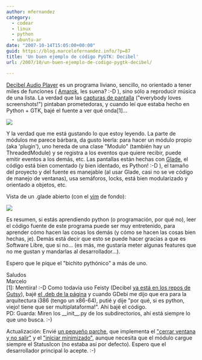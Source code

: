 ```yaml
---
author: mfernandez
category:
  - codear
  - linux
  - python
  - ubuntu-ar
date: "2007-10-14T15:05:00+00:00"
guid: https://blog.marcelofernandez.info/?p=87
title: 'Un buen ejemplo de código PyGTK: Decibel'
url: /2007/10/un-buen-ejemplo-de-codigo-pygtk-decibel/

---
```

[Decibel Audio Player](http://decibel.silent-blade.org/index.php?n=Main.HomePage) es un programa liviano, sencillo, no orientado a tener miles de funciones ( [Amarok](http://amarok.kde.org/), les suena? :-D ), sino sólo a reproducir música de una lista. La verdad que las [capturas de pantalla](http://decibel.silent-blade.org/index.php?n=Main.Screenshots) ("everybody loves screenshots!") pintaban prometedoras, y cuando leí que estaba hecho en Python + GTK, bajé el fuente a ver qué onda\[1\]...

[![](http://1.bp.blogspot.com/_nDZ247g0qSM/RxIyXn7y13I/AAAAAAAAAL4/OcdQYNW4qxw/s400/main-file-explorer.png)](http://1.bp.blogspot.com/_nDZ247g0qSM/RxIyXn7y13I/AAAAAAAAAL4/OcdQYNW4qxw/s1600-h/main-file-explorer.png)

Y la verdad que me está gustando lo que estoy leyendo. La parte de módulos me parece bárbara, da gusto leerla: para hacer un módulo propio (aka 'plugin'), uno hereda de una clase "Modulo" (también hay un ThreadedModule) y se registra a los eventos que quiere recibir, puede emitir eventos a los demás, etc. Las pantallas están hechas con [Glade](http://glade.gnome.org/), el código está bien comentado (y bien identado, es Python! :-D ), el tamaño del proyecto y del fuente es manejable (al usar Glade, casi no se ve código de manejo de ventanas), usa semáforos, locks, está bien modularizado y orientado a objetos, etc.

Vista de un .glade abierto (con el [vim](http://vim.sourceforge.net/) de fondo):

[![](http://1.bp.blogspot.com/_nDZ247g0qSM/RxIz-n7y14I/AAAAAAAAAMA/-h7JTrukkQc/s400/Pantallazo.png)](http://1.bp.blogspot.com/_nDZ247g0qSM/RxIz-n7y14I/AAAAAAAAAMA/-h7JTrukkQc/s1600-h/Pantallazo.png)  


Es resumen, si estás aprendiendo python (o programación, por qué no), leer el código fuente de este programa puede ser muy entretenido, para aprender cómo hacen las cosas los demás (y cómo se hacen las cosas bien hechas, je). Demás está decir que esto se puede hacer gracias a que es Software Libre, que si no... (es más, me gustaría meter algunas features que no me gustan y mandarlas al desarrollador...).

Espero que le pique el "bichito pythónico" a más de uno.

Saludos  
Marcelo  
\[1\]: Mentiira! :-D Como todavía uso Feisty (Decibel [ya está en los repos de Gutsy](http://packages.ubuntu.com/gutsy/sound/decibel-audio-player)), bajé [el .deb de la página](http://decibel.silent-blade.org/uploads/Main/decibel-audio-player-0.06.3.deb) y cuando GDebi me dijo que era para la arquitectura i386 (tengo un x86-64), putié y dije "por qué, si es python, viejo! tiene que ser multiplataforma!". Ahí bajé el código.  
PD: Guarda: Miren los \_\_init\_\_.py de los subdirectorios, ahí está siempre lo que uno busca. :-)

Actualización: Envié [un pequeño parche](http://launchpadlibrarian.net/10021323/decibel-0.06-hide_window_and_start_in_tray_patch.tar.gz), que implementa el ["cerrar ventana y no salir"](https://bugs.launchpad.net/decibel-audio-player/+bug/152698) y el ["iniciar minimizado"](https://bugs.launchpad.net/decibel-audio-player/+bug/146668), aunque necesita que el módulo cargue siempre el StatusIcon (no estaba así por defecto). Espero que el desarrollador principal lo acepte. :-)
